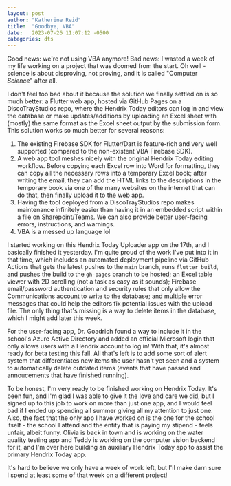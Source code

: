 ```yaml
---
layout: post
author: "Katherine Reid"
title:  "Goodbye, VBA"
date:   2023-07-26 11:07:12 -0500
categories: dts
---
```

Good news: we're not using VBA anymore! Bad news: I wasted a week of my life working on a project that was doomed from the start. Oh well - science is about disproving, not proving, and it is called "Computer _Science_" after all.

I don't feel too bad about it because the solution we finally settled on is so much better: a Flutter web app, hosted via GitHub Pages on a DiscoTrayStudios repo, where the Hendrix Today editors can log in and view the database or make updates/additions by uploading an Excel sheet with (mostly) the same format as the Excel sheet output by the submission form. This solution works so much better for several reasons:

1. The existing Firebase SDK for Flutter/Dart is feature-rich and very well supported (compared to the non-existent VBA Firebase SDK).
2. A web app tool meshes nicely with the original Hendrix Today editing workflow. Before copying each Excel row into Word for formatting, they can copy all the necessary rows into a temporary Excel book; after writing the email, they can add the HTML links to the descriptions in the temporary book via one of the many websites on the internet that can do that, then finally upload it to the web app.
3. Having the tool deployed from a DiscoTrayStudios repo makes maintenance infinitely easier than having it in an embedded script within a file on Sharepoint/Teams. We can also provide better user-facing errors, instructions, and warnings.
4. VBA is a messed up language lol

I started working on this Hendrix Today Uploader app on the 17th, and I basically finished it yesterday. I'm quite proud of the work I've put into it in that time, which includes an automated deployment pipeline via GitHub Actions that gets the latest pushes to the `main` branch, runs `flutter build`, and pushes the build to the `gh-pages` branch to be hosted; an Excel table viewer with 2D scrolling (not a task as easy as it sounds); Firebase email/password authentication and security rules that only allow the Communications account to write to the database; and multiple error messages that could help the editors fix potential issues with the upload file. The only thing that's missing is a way to delete items in the database, which I might add later this week.

For the user-facing app, Dr. Goadrich found a way to include it in the school's Azure Active Directory and added an official Microsoft login that only allows users with a Hendrix account to log in! With that, it's almost ready for beta testing this fall. All that's left is to add some sort of alert system that differentiates new items the user hasn't yet seen and a system to automatically delete outdated items (events that have passed and annoucements that have finished running).

To be honest, I'm very ready to be finished working on Hendrix Today. It's been fun, and I'm glad I was able to give it the love and care we did, but I signed up to this job to work on more than just one app, and I would feel bad if I ended up spending all summer giving all my attention to just one. Also, the fact that the only app I have worked on is the one for the school itself - the school I attend and the entity that is paying my stipend - feels unfair, albeit funny. Olivia is back in town and is working on the water quality testing app and Teddy is working on the computer vision backend for it, and I'm over here building an auxiliary Hendrix Today app to assist the primary Hendrix Today app.

It's hard to believe we only have a week of work left, but I'll make darn sure I spend at least some of that week on a different project!
